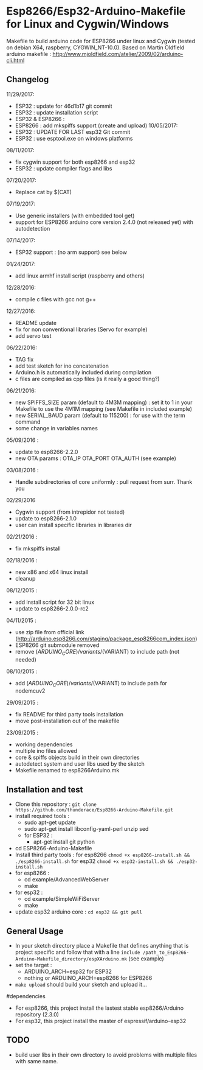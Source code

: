 # Esp8266/Esp32-Arduino-Makefile for Linux and Cygwin/Windows
Makefile to build arduino code for ESP8266 under linux and Cygwin (tested on debian X64, raspberry, CYGWIN_NT-10.0).
Based on Martin Oldfield arduino makefile : http://www.mjoldfield.com/atelier/2009/02/arduino-cli.html

## Changelog
11/29/2017:
- ESP32 : update for 46d1b17 git commit
- ESP32 : update installation script
- ESP32 & ESP8266 : 
- ESP8266 : add mkspiffs support (create and upload)
10/05/2017:
- ESP32 : UPDATE FOR LAST esp32 Git commit
- ESP32 : use esptool.exe on windows platforms

08/11/2017:
- fix cygwin support for both esp8266 and esp32
- ESP32 : update compiler flags and libs

07/20/2017:
- Replace cat by $(CAT)

07/19/2017:
- Use generic installers (with embedded tool get)
- support for ESP8266 arduino core version 2.4.0 (not released yet) with autodetection

07/14/2017:
- ESP32 support : (no arm support) see below

01/24/2017:
- add linux armhf install script (raspberry and others)

12/28/2016:
- compile c files with gcc not g++ 

12/27/2016:
- README update 
- fix for non conventional libraries (Servo for example)
- add servo test

06/22/2016:
- TAG fix
- add test sketch for ino concatenation
- Arduino.h is automatically included during compilation
- c files are compiled as cpp files (is it really a good thing?)
 
06/21/2016:
- new SPIFFS_SIZE param (default to 4M3M mapping) : set it to 1 in your Makefile to use the 4M1M mapping (see Makefile in included example)
- new SERIAL_BAUD param (default to 115200) : for use with the term command 
- some change in variables names

05/09/2016 :
- update to esp8266-2.2.0
- new OTA params : OTA_IP OTA_PORT OTA_AUTH (see example)

03/08/2016 :
- Handle subdirectories of core uniformly : pull request from surr. Thank you
 
02/29/2016
- Cygwin support (from intrepidor not tested)
- update to esp8266-2.1.0
- user can install specific libraries in libraries dir
 
02/21/2016 :
- fix mkspiffs install

02/18/2016 :
- new x86 and x64 linux install
- cleanup

08/12/2015 :
- add install script for 32 bit linux
- update to esp8266-2.0.0-rc2

04/11/2015 :
- use zip file from official link (http://arduino.esp8266.com/staging/package_esp8266com_index.json)
- ESP8266 git submodule removed
- remove $(ARDUINO_CORE)/variants/$(VARIANT) to include path (not needed)

08/10/2015 : 
- add $(ARDUINO_CORE)/variants/$(VARIANT) to include path for nodemcuv2

29/09/2015 : 
- fix README for third party tools installation
- move post-installation out of the makefile

23/09/2015 : 
- working dependencies
- multiple ino files allowed
- core & spiffs objects build in their own directories
- autodetect system and user libs used by the sketch
- Makefile renamed to esp8266Arduino.mk

## Installation and test
- Clone this repository : `git clone https://github.com/thunderace/Esp8266-Arduino-Makefile.git`
- install required tools : 
  - sudo apt-get update
  - sudo apt-get install libconfig-yaml-perl unzip sed
  - for ESP32 : 
    -  apt-get install git python
- cd ESP8266-Arduino-Makefile
- Install third party tools : for esp8266 `chmod +x esp8266-install.sh && ./esp8266-install.sh` 
                              for esp32   `chmod +x esp32-install.sh && ./esp32-install.sh` 
- for esp8266 : 
  - cd example/AdvancedWebServer
  - make
- for esp32 : 
  - cd example/SimpleWiFiServer
  - make
- update esp32 arduino core :
  `cd esp32 && git pull`

## General Usage
- In your sketch directory place a Makefile that defines anything that is project specific and follow that with a line `include /path_to_Esp8266-Arduino-Makefile_directory/espXArduino.mk` (see example)
- set the target : 
  - ARDUINO_ARCH=esp32 for ESP32
  - nothing or ARDUINO_ARCH=esp8266 for ESP8266
- `make upload` should build your sketch and upload it...

#dependencies
- For esp8266, this project install the lastest stable esp8266/Arduino repository (2.3.0)
- For esp32, this project install the master of espressif/arduino-esp32

## TODO
- build user libs in their own directory to avoid problems with multiple files with same name.



